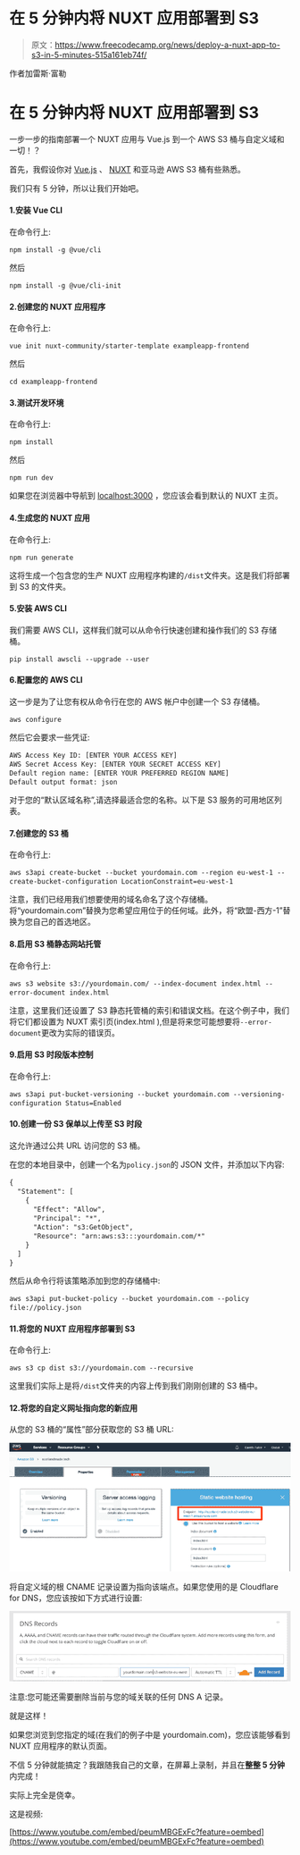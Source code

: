 # 在 5 分钟内将 NUXT 应用部署到 S3

> 原文：<https://www.freecodecamp.org/news/deploy-a-nuxt-app-to-s3-in-5-minutes-515a161eb74f/>

作者加雷斯·富勒

# 在 5 分钟内将 NUXT 应用部署到 S3

一步一步的指南部署一个 NUXT 应用与 Vue.js 到一个 AWS S3 桶与自定义域和一切！？

首先，我假设你对 [Vue.js](https://vuejs.org/) 、 [NUXT](https://nuxtjs.org/) 和亚马逊 AWS S3 桶有些熟悉。

我们只有 5 分钟，所以让我们开始吧。

#### 1.安装 Vue CLI

在命令行上:

```
npm install -g @vue/cli
```

然后

```
npm install -g @vue/cli-init
```

#### 2.创建您的 NUXT 应用程序

在命令行上:

```
vue init nuxt-community/starter-template exampleapp-frontend
```

然后

```
cd exampleapp-frontend
```

#### 3.测试开发环境

在命令行上:

```
npm install
```

然后

```
npm run dev
```

如果您在浏览器中导航到 [localhost:3000](http://localhost:3000) ，您应该会看到默认的 NUXT 主页。

#### 4.生成您的 NUXT 应用

在命令行上:

```
npm run generate
```

这将生成一个包含您的生产 NUXT 应用程序构建的`/dist`文件夹。这是我们将部署到 S3 的文件夹。

#### 5.安装 AWS CLI

我们需要 AWS CLI，这样我们就可以从命令行快速创建和操作我们的 S3 存储桶。

```
pip install awscli --upgrade --user
```

#### 6.配置您的 AWS CLI

这一步是为了让您有权从命令行在您的 AWS 帐户中创建一个 S3 存储桶。

```
aws configure
```

然后它会要求一些凭证:

```
AWS Access Key ID: [ENTER YOUR ACCESS KEY]
AWS Secret Access Key: [ENTER YOUR SECRET ACCESS KEY]
Default region name: [ENTER YOUR PREFERRED REGION NAME]
Default output format: json
```

对于您的“默认区域名称”,请选择最适合您的名称。以下是 S3 服务的可用地区列表。

#### 7.创建您的 S3 桶

在命令行上:

```
aws s3api create-bucket --bucket yourdomain.com --region eu-west-1 --create-bucket-configuration LocationConstraint=eu-west-1
```

注意，我们已经用我们想要使用的域名命名了这个存储桶。将“yourdomain.com”替换为您希望应用位于的任何域。此外，将“欧盟-西方-1”替换为您自己的首选地区。

#### 8.启用 S3 桶静态网站托管

在命令行上:

```
aws s3 website s3://yourdomain.com/ --index-document index.html --error-document index.html
```

注意，这里我们还设置了 S3 静态托管桶的索引和错误文档。在这个例子中，我们将它们都设置为 NUXT 索引页(index.html ),但是将来您可能想要将`--error-document`更改为实际的错误页。

#### 9.启用 S3 时段版本控制

在命令行上:

```
aws s3api put-bucket-versioning --bucket yourdomain.com --versioning-configuration Status=Enabled
```

#### 10.创建一份 S3 保单以上传至 S3 时段

这允许通过公共 URL 访问您的 S3 桶。

在您的本地目录中，创建一个名为`policy.json`的 JSON 文件，并添加以下内容:

```
{
  "Statement": [
    {
      "Effect": "Allow",
      "Principal": "*",
      "Action": "s3:GetObject",
      "Resource": "arn:aws:s3:::yourdomain.com/*"
    }
  ]
}
```

然后从命令行将该策略添加到您的存储桶中:

```
aws s3api put-bucket-policy --bucket yourdomain.com --policy file://policy.json
```

#### 11.将您的 NUXT 应用程序部署到 S3

在命令行上:

```
aws s3 cp dist s3://yourdomain.com --recursive
```

这里我们实际上是将`/dist`文件夹的内容上传到我们刚刚创建的 S3 桶中。

#### 12.将您的自定义网址指向您的新应用

从您的 S3 桶的“属性”部分获取您的 S3 桶 URL:

![1*Xw6OooWmB0S-uAM6VpqyIA](img/1c04b3b27cc3b62782157a26f5a28111.png)

将自定义域的根 CNAME 记录设置为指向该端点。如果您使用的是 Cloudflare for DNS，您应该按如下方式进行设置:

![1*i3kV5BUyqmcOYqUF-CuO_g](img/b5f480aad3af45e5ad19c2d77b66da86.png)

注意:您可能还需要删除当前与您的域关联的任何 DNS A 记录。

就是这样！

如果您浏览到您指定的域(在我们的例子中是 yourdomain.com)，您应该能够看到 NUXT 应用程序的默认页面。

不信 5 分钟就能搞定？我跟随我自己的文章，在屏幕上录制，并且在**整整 5 分钟**内完成！

实际上完全是侥幸。

这是视频:

[https://www.youtube.com/embed/peumMBGExFc?feature=oembed](https://www.youtube.com/embed/peumMBGExFc?feature=oembed)